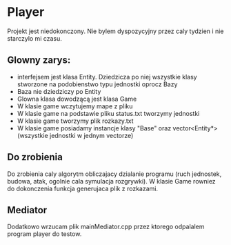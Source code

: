 # Player

Projekt jest niedokonczony. Nie bylem dyspozycyjny przez caly tydzien i nie starczylo mi czasu. 

## Glowny zarys: 
 - interfejsem jest klasa Entity. Dziedzicza po niej wszystkie klasy stworzone na podobienstwo typu jednostki oprocz Bazy
 - Baza nie dziedziczy po Entity 
 - Glowna klasa dowodzącą jest klasa Game
 - W klasie game wczytujemy mape z pliku
 - W klasie game na podstawie pliku status.txt tworzymy jednostki
 - W klasie game tworzymy plik rozkazy.txt
 - W klasie game posiadamy instancje klasy "Base" oraz vector<Entity*> (wszystkie jednostki w jednym vectorze)
 
## Do zrobienia
Do zrobienia caly algorytm obliczajacy dzialanie programu (ruch jednostek, budowa, atak, ogolnie cala symulacja rozgrywki).
W klasie Game rowniez do dokonczenia funkcja generujaca plik z rozkazami.

## Mediator
Dodatkowo wrzucam plik mainMediator.cpp przez ktorego odpalalem program player do testow.
